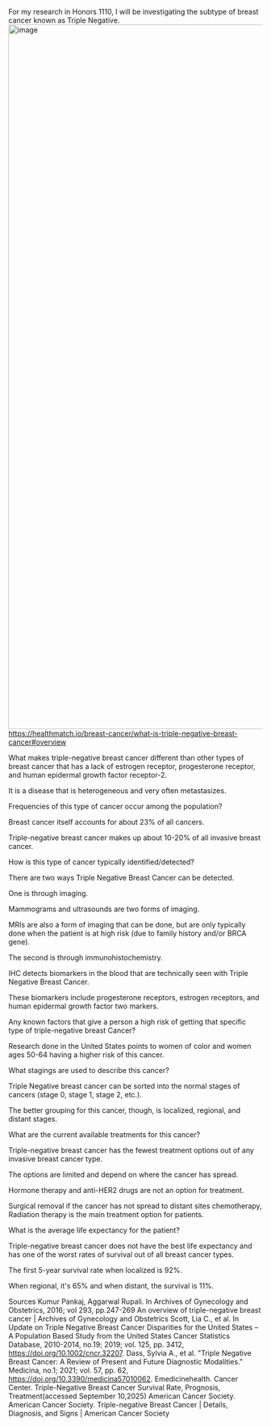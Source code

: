 For my research in Honors 1110, I will be investigating the subtype of breast cancer known as Triple Negative.
<img width="2223" height="1393" alt="image" src="https://github.com/user-attachments/assets/b64cb64e-9060-415a-a792-6f1cdd72a29b" />
https://healthmatch.io/breast-cancer/what-is-triple-negative-breast-cancer#overview

What makes triple-negative breast cancer different than other types of breast cancer 
that has a lack of estrogen receptor, progesterone receptor, and human epidermal growth factor receptor-2.

It is a disease that is heterogeneous and very often metastasizes.

Frequencies of this type of cancer occur among the population?

Breast cancer itself accounts for about 23% of all cancers.

Triple-negative breast cancer makes up about 10-20% of all invasive breast cancer.

How is this type of cancer typically identified/detected?

There are two ways Triple Negative Breast Cancer can be detected.

One is through imaging. 

Mammograms and ultrasounds are two forms of imaging.

MRIs are also a form of imaging that can be done, 
but are only typically done when the patient is at high risk (due to family history and/or BRCA gene).

The second is through immunohistochemistry.

IHC detects biomarkers in the blood that are technically seen with Triple Negative Breast Cancer.

These biomarkers include progesterone receptors, estrogen receptors, and human epidermal growth factor two markers.

Any known factors that give a person a high risk of getting that specific type of triple-negative breast Cancer?

Research done in the United States points to women of color and women ages 50-64 having a higher risk of this cancer.

What stagings are used to describe this cancer?

Triple Negative breast cancer can be sorted into the normal stages of cancers (stage 0, stage 1, stage 2, etc.).

The better grouping for this cancer, though, is localized, regional, and distant stages.

What are the current available treatments for this cancer?

Triple-negative breast cancer has the fewest treatment options out of any invasive breast cancer type.

The options are limited and depend on where the cancer has spread.

Hormone therapy and anti-HER2 drugs are not an option for treatment.

Surgical removal if the cancer has not spread to distant sites chemotherapy, 
Radiation therapy is the main treatment option for patients.

What is the average life expectancy for the patient?

Triple-negative breast cancer does not have the best life expectancy 
and has one of the worst rates of survival out of all breast cancer types.

The first 5-year survival rate when localized is 92%. 

When regional, it's 65% and when distant, the survival is 11%.

Sources
Kumur Pankaj, Aggarwal Rupali. In Archives of Gynecology and Obstetrics, 2016; vol 293, pp.247-269 An overview of triple-negative breast cancer | Archives of Gynecology and Obstetrics
Scott, Lia C., et al. In Update on Triple Negative Breast Cancer Disparities for the United States – A Population Based Study from the United States Cancer Statistics Database, 2010-2014, no.19;  2019; vol. 125,  pp. 3412, https://doi.org/10.1002/cncr.32207.
Dass, Sylvia A., et al. "Triple Negative Breast Cancer: A Review of Present and Future Diagnostic Modalities." Medicina, no.1; 2021; vol. 57, pp. 62, https://doi.org/10.3390/medicina57010062. 
Emedicinehealth. Cancer Center. Triple-Negative Breast Cancer Survival Rate, Prognosis, Treatment(accessed September 10,2025)
American Cancer Society. American Cancer Society. Triple-negative Breast Cancer | Details, Diagnosis, and Signs | American Cancer Society

